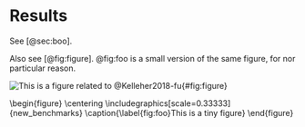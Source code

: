 # Results

See [@sec:boo].

Also see [@fig:figure].  @fig:foo is a small version of the same figure, for nor particular reason.

![This is a figure related to @Kelleher2018-fu](new_benchmarks){#fig:figure}

\begin{figure}
\centering
\includegraphics[scale=0.33333]{new_benchmarks}
\caption{\label{fig:foo}This is a tiny figure}
\end{figure}


